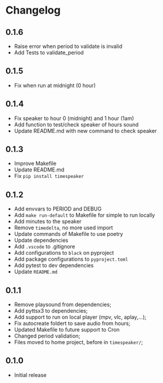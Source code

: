 # Changelog

## 0.1.6

- Raise error when period to validate is invalid
- Add Tests to validate_period

## 0.1.5

- Fix when run at midnight (0 hour)

## 0.1.4

- Fix speaker to hour 0 (midnight) and 1 hour (1am)
- Add function to test/check speaker of hours sound
- Update README.md with new command to check speaker

## 0.1.3

- Improve Makefile
- Update README.md
- Fix `pip install timespeaker`

## 0.1.2

- Add envvars to PERIOD and DEBUG
- Add `make run-default` to Makefile for simple to run locally
- Add minutes to the speaker 
- Remove `timedelta`, no more used import
- Update commands of Makefile to use poetry 
- Update dependencies
- Add `.vscode` to .gitignore 
- Add configurations to `black` on pyproject
- Add package configurations to `pyproject.toml`
- Add pytest to dev dependencies
- Update `README.md` 

## 0.1.1

- Remove playsound from dependencies;
- Add pyttsx3 to dependencies;
- Add support to run on local player (mpv, vlc, aplay,...);
- Fix autocreate foldert to save audio from hours;
- Updated Makefile to future support to Cron
- Changed period validation;
- Files moved to home project, before in `timespeaker/`;

## 0.1.0

* Initial release
